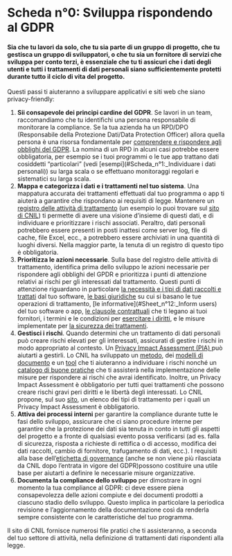 # Scheda n°0: Sviluppa rispondendo al GDPR

#### Sia che tu lavori da solo, che tu sia parte di un gruppo di progetto, che tu gestisca un gruppo di sviluppatori, o che tu sia un fornitore di servizi che sviluppa per conto terzi, è essenziale che tu ti assicuri che i dati degli utenti e tutti i trattamenti di dati personali siano sufficientemente protetti durante tutto il ciclo di vita del progetto.

Questi passi ti aiuteranno a sviluppare applicativi e siti web che siano privacy-friendly:

1. **Sii consapevole dei principi cardine del GDPR**. Se lavori in un team, raccomandiamo che tu identifichi una persona responsabile di monitorare la compliance. Se la tua azienda ha un RPD/DPO (Responsabile della Protezione Dati/Data Protection Officer) allora quella persona è una risorsa fondamentale per [comprendere e rispondere agli obblighi del GDPR](https://www.cnil.fr/sites/default/files/atoms/files/guidelines_on_dpos_5_april_2017.pdf). La nomina di un RPD in alcuni casi potrebbe essere obbligatoria, per esempio se i tuoi programmi o le tue  app trattano dati cosiddetti “particolari” (vedi [esempi](#Scheda_n°1:_Individuare i dati personali)) su larga scala o se effettuano monitoraggi regolari e sistematici su larga scala.
2. **Mappa e categorizza i dati e i trattamenti nel tuo sistema**. Una mappatura accurata dei trattamenti effettuati dal tuo programma o app ti aiuterà a garantire che rispondano ai requisiti di legge. Mantenere un [registro delle attività di trattamento](https://www.cnil.fr/en/record-processing-activities) (un esempio lo puoi trovare sul [sito di CNIL](https://www.cnil.fr/sites/default/files/atoms/files/record-processing-activities.ods)) ti permette di avere una visione d’insieme di questi dati, e di individuare e prioritizzare i rischi associati. Peraltro, dati personali potrebbero essere presenti in posti inattesi come server log, file di cache, file Excel, ecc., a potrebbero essere archiviati in una quantità di luoghi diversi. Nella maggior parte, la tenuta di un registro di questo tipo è obbligatoria.
3. **Prioritizza le azioni necessarie**. Sulla base del registro delle attività di trattamento, identifica prima dello sviluppo le azioni necessarie per rispondere agli obblighi del GPDR e prioritizza i punti di attenzione relativi ai rischi per gli interessati dal trattamento. Questi punti di attenzione riguardano in particolare [la necessità e i tipi  di dati raccolti e trattati](#Sheet_n°7:_Minimize_the_data_collection) dal tuo software, [le basi giuridiche](#Sheet_n°15:_Take_into_account_the_legal_basis_in_the_technical_implementation) su cui si basano le tue operazioni di trattamento, [le informative](#Sheet_n°12:_Inform users) del tuo software o app, [le clausole contrattuali](#Sheet_n°5_:_Make_an_informed_choice_of_its_architecture) che ti legano ai tuoi fornitori, i termini e le condizioni per [esercitare i diritti](#Sheet_n°13:_Prepare_for_the_exercise_of_people_rights), e le misure implementate per [la sicurezza dei trattamenti](#Sheet_n°6:_Secure_your_websites,_applications_and_servers).
4. **Gestisci i rischi**. Quando determini che un trattamento di dati personali può creare rischi elevati per gli interessati, assicurati di gestire i rischi in modo appropriato al contesto. Un [Privacy Impact Assessment (PIA) ](https://www.cnil.fr/en/privacy-impact-assessment-pia) può aiutarti a gestirli. Lo CNIL ha sviluppato un [metodo](https://www.cnil.fr/sites/default/files/atoms/files/cnil-pia-1-en-methodology.pdf), dei [modelli di documento](https://www.cnil.fr/sites/default/files/atoms/files/cnil-pia-2-en-templates.pdf) e un [tool](https://www.cnil.fr/en/open-source-pia-software-helps-carry-out-data-protection-impact-assesment) che ti aiuteranno a individuare i rischi nonché un [catalogo di buone pratiche](https://www.cnil.fr/sites/default/files/atoms/files/cnil-pia-3-en-knowledgebases.pdf) che ti assisterà nella implementazione delle misure per rispondere ai rischi che avrai identificato. Inoltre, un Privacy Impact Assessment è obbligatorio  per tutti quei trattamenti che possono creare rischi gravi peri diritti e le libertà degli interessati. Lo CNIL propone, sul suo [sito](https://www.cnil.fr/sites/default/files/atoms/files/liste-traitements-aipd-requise.pdf), un elenco dei tipi di trattamento per i quali un Privacy Impact Assessment è obbligatorio.
5. **Attiva dei processi interni** per garantire la compliance durante tutte le fasi dello sviluppo, assicurare che ci siano procedure interne per garantire che la protezione dei dati sia tenuta in conto in tutti gli aspetti del progetto e a fronte di qualsiasi evento possa verificarsi (ad es. falla di sicurezza, risposta a richieste di rettifica o di accesso, modifica dei dati raccolti, cambio di fornitore, trafugamento di dati, ecc.). I requisiti alla base dell’[etichetta di governance](https://www.cnil.fr/sites/default/files/typo/document/CNIL_Privacy_Seal-Governance-EN.pdf) (anche se non viene più rilasciata da CNIL dopo l’entrata in vigore del GDPR)possono costituire una utile base per aiutarti a definire le necessarie misure organizzative.
6. **Documenta la compliance dello sviluppo** per dimostrare in ogni momento la tua compliance al GDPR: ci deve essere piena consapevolezza delle azioni compiute e dei documenti prodotti a ciascuno stadio dello sviluppo. Questo implica in particolare la periodica revisione e l’aggiornamento della documentazione così da renderla sempre consistente con le caratteristiche del tuo programma.

Il sito di CNIL fornisce numerosi file pratici che ti assisteranno, a seconda del tuo settore di attività, nella definizione di trattamenti dati rispondenti alla legge.
